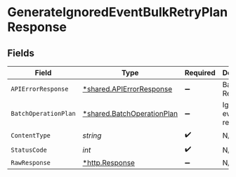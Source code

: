 # GenerateIgnoredEventBulkRetryPlanResponse


## Fields

| Field                                                                   | Type                                                                    | Required                                                                | Description                                                             |
| ----------------------------------------------------------------------- | ----------------------------------------------------------------------- | ----------------------------------------------------------------------- | ----------------------------------------------------------------------- |
| `APIErrorResponse`                                                      | [*shared.APIErrorResponse](../../models/shared/apierrorresponse.md)     | :heavy_minus_sign:                                                      | Bad Request                                                             |
| `BatchOperationPlan`                                                    | [*shared.BatchOperationPlan](../../models/shared/batchoperationplan.md) | :heavy_minus_sign:                                                      | Ignored events bulk retry plan                                          |
| `ContentType`                                                           | *string*                                                                | :heavy_check_mark:                                                      | N/A                                                                     |
| `StatusCode`                                                            | *int*                                                                   | :heavy_check_mark:                                                      | N/A                                                                     |
| `RawResponse`                                                           | [*http.Response](https://pkg.go.dev/net/http#Response)                  | :heavy_minus_sign:                                                      | N/A                                                                     |